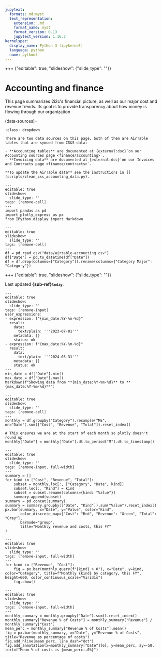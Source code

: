 ```yaml
---
jupytext:
  formats: md:myst
  text_representation:
    extension: .md
    format_name: myst
    format_version: 0.13
    jupytext_version: 1.16.2
kernelspec:
  display_name: Python 3 (ipykernel)
  language: python
  name: python3
---
```


+++ {"editable": true, "slideshow": {"slide_type": ""}}

# Accounting and finance

This page summarizes 2i2c's financial picture, as well as our major cost and revenue trends.
Its goal is to provide transparency about how money is flowing through our organization.

(data-sources)=
```{admonition} Data sources
:class: dropdown

There are two data sources on this page, both of them are AirTable tables that are synced from CS&S data:

- **Accounting tables** are documented at {external:doc}`on our Accounting sources page <finance/accounting>`.
- **Invoicing data** are documented at {external:doc}`on our Invoices and Contracts page <finance/contracts>`.

**To update the AirTable data** see the instructions in [](scripts/clean_css_accounting_data.py).
```

```{code-cell} ipython3
---
editable: true
slideshow:
  slide_type: ''
tags: [remove-cell]
---
import pandas as pd
import plotly_express as px
from IPython.display import Markdown
```

```{code-cell} ipython3
---
editable: true
slideshow:
  slide_type: ''
tags: [remove-cell]
---
df = pd.read_csv("data/airtable-accounting.csv")
df["Date"] = pd.to_datetime(df["Date"])
df = df.drop(columns=["Category"]).rename(columns={"Category Major": "Category"})
```

+++ {"editable": true, "slideshow": {"slide_type": ""}}

Last updated **{sub-ref}`today`**.

```{code-cell} ipython3
---
editable: true
slideshow:
  slide_type: ''
tags: [remove-input]
user_expressions:
- expression: f"{min_date:%Y-%m-%d}"
  result:
    data:
      text/plain: '''2023-07-01'''
    metadata: {}
    status: ok
- expression: f"{max_date:%Y-%m-%d}"
  result:
    data:
      text/plain: '''2024-03-31'''
    metadata: {}
    status: ok
---
min_date = df["Date"].min()
max_date = df["Date"].max()
Markdown(f"Showing data from **{min_date:%Y-%m-%d}** to **{max_date:%Y-%m-%d}**")
```

```{code-cell} ipython3
---
editable: true
slideshow:
  slide_type: ''
tags: [remove-cell]
---
monthly = df.groupby("Category").resample("ME", on="Date").sum(["Cost", "Revenue", "Total"]).reset_index()

# This ensures we are at the start of each month so plotly doesn't round up
monthly["Date"] = monthly["Date"].dt.to_period("M").dt.to_timestamp()
```

```{code-cell} ipython3
---
editable: true
slideshow:
  slide_type: ''
tags: [remove-input, full-width]
---
summary = []
for kind in ["Cost", "Revenue", "Total"]:
    subset = monthly.loc[:, ["Category", "Date", kind]]
    subset.loc[:, "Kind"] = kind
    subset = subset.rename(columns={kind: "Value"})
    summary.append(subset)
summary = pd.concat(summary)
summary = summary.groupby(["Date", "Kind"]).sum("Value").reset_index()
px.bar(summary, x="Date", y="Value", color="Kind",
       color_discrete_map={"Cost": "Red", "Revenue": "Green", "Total": "Grey"},
       barmode="group",
       title="Monthly revenue and costs, this FY"
)
```

```{code-cell} ipython3
---
editable: true
slideshow:
  slide_type: ''
tags: [remove-input, full-width]
---
for kind in ["Revenue", "Cost"]:
    fig = px.bar(monthly.query(f"{kind} > 0"), x="Date", y=kind, color="Category", title=f"Monthly {kind} by category, this FY", height=600, color_continuous_scale="Viridis")
    fig.show()
```

```{code-cell} ipython3
---
editable: true
slideshow:
  slide_type: ''
tags: [remove-input, full-width]
---
monthly_summary = monthly.groupby("Date").sum().reset_index()
monthly_summary["Revenue % of Costs"] = monthly_summary["Revenue"] / monthly_summary["Cost"]
mean_perc = monthly_summary["Revenue % of Costs"].mean()
fig = px.bar(monthly_summary, x="Date", y="Revenue % of Costs", title="Revenue as percentage of costs")
fig.add_hline(mean_perc, line_dash="dot")
fig.add_annotation(x=monthly_summary["Date"][6], y=mean_perc, ay=-50, text=f"Mean % of costs is {mean_perc:.0%}")
```
